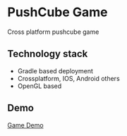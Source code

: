 # PushCube Game
Cross platform pushcube game

## Technology stack
- Gradle based deployment
- Crossplatform, IOS, Android others
- OpenGL based

## Demo
[Game Demo](https://www.youtube.com/shorts/v23fuohZIzE)
